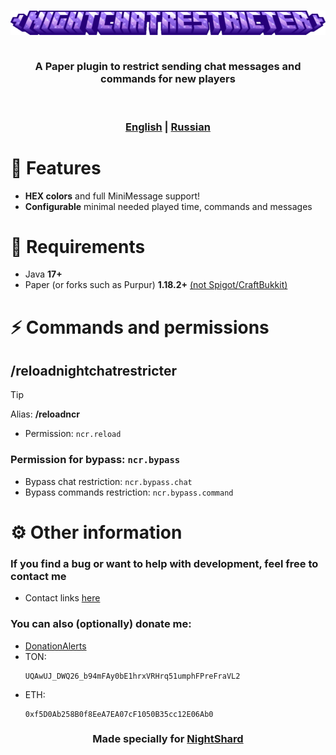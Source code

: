 <h3 align="center">
  <img src="docs/NightChatRestricter-Title.png" alt="CommandAPI logo" width="600">
  <br>
  <br>
  <p>A Paper plugin to restrict sending chat messages and commands for new players</p>
  <br>
  <br>
  <u>English</u> | <b><a href="README_RU.md">Russian</a></b>
</h3>

# 🚀 Features

- **HEX colors** and full MiniMessage support!
- **Configurable** minimal needed played time, commands and messages

# 📌 Requirements

- Java **17+**
- Paper (or forks such as Purpur) **1.18.2+** <u>(not Spigot/CraftBukkit)</u>

# ⚡ Commands and permissions

## /reloadnightchatrestricter

> [!TIP]
> Alias: **/reloadncr**

- Permission: `ncr.reload`

### Permission for bypass: `ncr.bypass`

- Bypass chat restriction: `ncr.bypass.chat`
- Bypass commands restriction: `ncr.bypass.command`

# ⚙ Other information

### If you find a bug or want to help with development, feel free to contact me

- Contact links [here](https://drakoshaslv.ru/)

### You can also (optionally) donate me:

- [DonationAlerts](https://www.donationalerts.com/r/mrdrag0nxyt)
- TON:
  ```
  UQAwUJ_DWQ26_b94mFAy0bE1hrxVRHrq51umphFPreFraVL2
  ```
- ETH:
  ```
  0xf5D0Ab258B0f8EeA7EA07cF1050B35cc12E06Ab0
  ```

<h3 align="center">Made specially for <a href="https://nshard.ru">NightShard</a></h3>